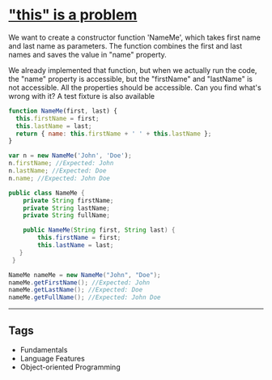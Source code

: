 # ["this" is a problem ](https://www.codewars.com/kata/547c71fdc5b2b38db1000098)

We want to create a constructor function 'NameMe', which takes first name and last name as parameters. The function combines the first and last names and saves the value in "name" property.

We already implemented that function, but when we actually run the code, the "name" property is accessible, but the "firstName" and "lastName" is not accessible. All the properties should be accessible. Can you find what's wrong with it?
A test fixture is also available

```javascript
function NameMe(first, last) {
  this.firstName = first;
  this.lastName = last;
  return { name: this.firstName + ' ' + this.lastName };
}

var n = new NameMe('John', 'Doe');
n.firstName; //Expected: John
n.lastName; //Expected: Doe
n.name; //Expected: John Doe
```

```java
public class NameMe {
    private String firstName;
    private String lastName;
    private String fullName;

    public NameMe(String first, String last) {
        this.firstName = first;
        this.lastName = last;
   }
 }

NameMe nameMe = new NameMe("John", "Doe");
nameMe.getFirstName(); //Expected: John
nameMe.getLastName(); //Expected: Doe
nameMe.getFullName(); //Expected: John Doe


```

---

## Tags

- Fundamentals
- Language Features
- Object-oriented Programming
